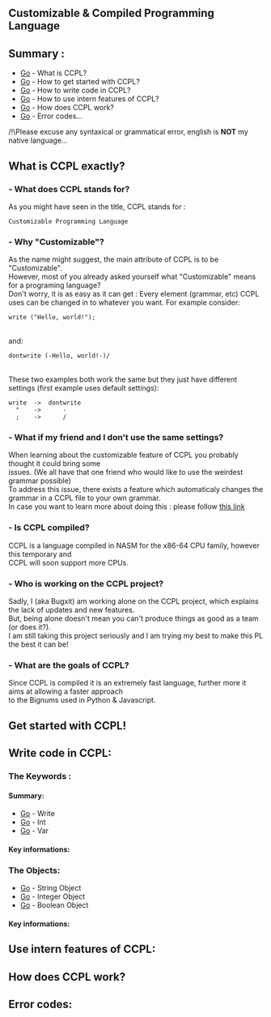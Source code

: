 ## Customizable & Compiled Programming Language
## Summary :
* [Go](#what-is-ccpl-exactly) - What is CCPL?
* [Go](#get-started-with-ccpl) - How to get started with CCPL?
* [Go](#write-code-in-ccpl) - How to write code in CCPL?
* [Go](#use-intern-features-of-ccpl) - How to use intern features of CCPL?
* [Go](#how-does-ccpl-work) - How does CCPL work?
* [Go](#error-codes) - Error codes...

/!\Please excuse any syntaxical or grammatical error, english is <b>NOT</b> my native language...
## What is CCPL exactly?
### - What does CCPL stands for?
  As you might have seen in the title, CCPL stands for :
```
Customizable Programming Language
```
### - Why "Customizable"?
  As the name might suggest, the main attribute of CCPL is to be "Customizable".
  <br>However, most of you already asked yourself what "Customizable" means for a programing language?
  <br>Don't worry, it is as easy as it can get : Every element (grammar, etc) CCPL uses can be changed in to whatever you want. For example consider:
  ```
write ("Hello, world!");
  ```
  <br> and:
```
dontwrite (-Hello, world!-)/
```
<br>These two examples both work the same but they just have different settings (first example uses default settings):
```
write  ->  dontwrite
  "    ->      -
  ;    ->      /
```

### - What if my friend and I don't use the same settings?
  When learning about the customizable feature of CCPL you probably thought it could bring some 
  <br>issues. (We all have that one friend who would like to use the weirdest grammar possible)
  <br>To address this issue, there exists a feature which automaticaly changes the grammar in a CCPL file to your own grammar.
  <br>In case you want to learn more about doing this : please follow [this link](#use-intern-features-of-CCPL)

### - Is CCPL compiled?
  CCPL is a language compiled in NASM for the x86-64 CPU family, however this temporary and
  <br>CCPL will soon support more CPUs. 

### - Who is working on the CCPL project?
  Sadly, I (aka Bugxit) am working alone on the CCPL project, which explains the lack of updates and new features.
  <br>But, being alone doesn't mean you can't produce things as good as a team (or does it?). 
  <br>I am still taking this project seriously and I am trying my best to make this PL the best it can be!

### - What are the goals of CCPL?
  Since CCPL is compiled it is an extremely fast language, further more it aims at allowing a faster approach 
  <br>to the Bignums used in Python & Javascript.

## Get started with CCPL!
## Write code in CCPL:
### The Keywords :
#### Summary:
- [Go](#write) - Write
- [Go](#int) - Int
- [Go](#var) - Var

#### Key informations:

### The Objects:
- [Go](#string-object) - String Object
- [Go](#integer-object) - Integer Object
- [Go](#boolean-object) - Boolean Object
#### Key informations:

## Use intern features of CCPL: 
## How does CCPL work?
## Error codes:

